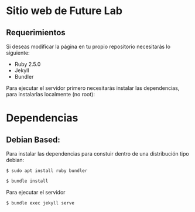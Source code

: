 # Sitio web de Future Lab

## Requerimientos
Si deseas modificar la página en tu propio repositorio necesitarás lo siguiente:

* Ruby 2.5.0
* Jekyll
* Bundler

Para ejecutar el servidor primero necesitarás instalar las dependencias, para
instalarlas localmente (no root):

# Dependencias

## Debian Based:

Para instalar las dependencias para constuir dentro de una distribución tipo debian:

`$ sudo apt install ruby bundler`


```sh
$ bundle install
```

Para ejecutar el servidor

``` sh
$ bundle exec jekyll serve
```



